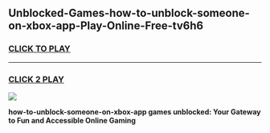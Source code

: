 
## Unblocked-Games-how-to-unblock-someone-on-xbox-app-Play-Online-Free-tv6h6
<h3>
<a href="https://premium76.site?title=how-to-unblock-someone-on-xbox-app&ref=26A">CLICK TO PLAY</a></h3>
<hr>

<h3>
<a href="https://premium76.site?title=how-to-unblock-someone-on-xbox-app&ref=26A">CLICK 2 PLAY</a>
  
</h3>

<a href="https://premium76.site?title=how-to-unblock-someone-on-xbox-app&ref=26A"><img src="https://clearcache.store/games.png"></a>


**how-to-unblock-someone-on-xbox-app games unblocked: Your Gateway to Fun and Accessible Online Gaming**

